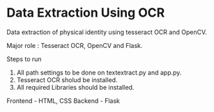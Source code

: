 # Data Extraction Using OCR
 Data extraction of physical identity using tesseract OCR and OpenCV.
 
 Major role : Tesseract OCR, OpenCV and Flask. 
 
 
 Steps to run 
 1. All path settings to be done on textextract.py and app.py.
 2. Tesseract OCR sholud be installed.
 3. All required Libraries should be installed.

Frontend - HTML, CSS
Backend - Flask



